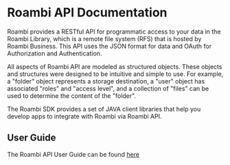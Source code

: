 # Roambi API Documentation

Roambi provides a RESTful API for programmatic access to your data in the Roambi
Library, which is a remote file system (RFS) that is hosted by Roambi Business.
This API uses the JSON format for data and OAuth for Authorization and Authentication.

All aspects of Roambi API are modeled as structured objects. These objects and
structures were designed to be intuitive and simple to use. For example, a "folder"
object represents a storage destination, a "user" object has associated "roles"
and "access level", and a collection of "files" can be used to determine the
content of the "folder".

The Roambi SDK provides a set of JAVA client libraries that help you develop apps
to integrate with Roambi via Roambi API.

## User Guide
The Roambi API User Guide can be found [here](user-guide)
